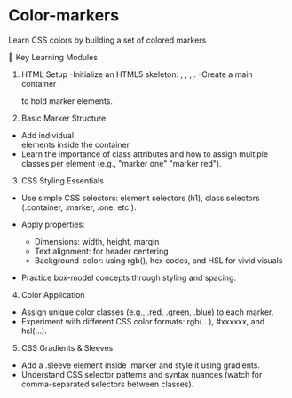 # Color-markers
Learn CSS colors by building a set of colored markers

🧩 Key Learning Modules
1. HTML Setup
-Initialize an HTML5 skeleton: <!DOCTYPE html>, <html lang="en">, <head>, <body>.
-Create a main container <div class="container"> to hold marker elements. 

2. Basic Marker Structure
- Add individual <div class="marker"> elements inside the container
- Learn the importance of class attributes and how to assign multiple classes per element (e.g., "marker one" "marker red").

3. CSS Styling Essentials
- Use simple CSS selectors: element selectors (h1), class selectors (.container, .marker, .one, etc.).
  
- Apply properties:
  - Dimensions: width, height, margin
  - Text alignment: for header centering
  - Background-color: using rgb(), hex codes, and HSL for vivid visuals

- Practice box-model concepts through styling and spacing.

4. Color Application

- Assign unique color classes (e.g., .red, .green, .blue) to each marker.
- Experiment with different CSS color formats: rgb(…), #xxxxxx, and hsl(…). 

5. CSS Gradients & Sleeves 
- Add a .sleeve element inside .marker and style it using gradients.
- Understand CSS selector patterns and syntax nuances (watch for comma-separated selectors between classes). 
